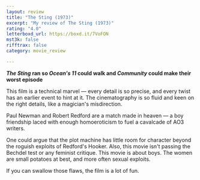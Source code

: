 ```yaml
---
layout: review
title: "The Sting (1973)"
excerpt: "My review of The Sting (1973)"
rating: "4.0"
letterboxd_url: https://boxd.it/7VoFON
mst3k: false
rifftrax: false
category: movie_review

---
```


<b><i>The Sting</i> ran so <i>Ocean's 11</i> could walk and <i>Community</i> could make their worst episode</b>

This film is a technical marvel — every detail is so precise, and every twist has an earlier event to hint at it. The cinematography is so fluid and keen on the right details, like a magician's misdirection.

Paul Newman and Robert Redford are a match made in heaven — a boy friendship laced with enough homoeroticism to fuel a cavalcade of AO3 writers.

One could argue that the plot machine has little room for character beyond the roguish exploits of Redford's Hooker. Also, this movie isn't passing the Bechdel test or any feminist critique. This movie is about boys. The women are small potatoes at best, and more often sexual exploits.

If you can swallow those flaws, the film is a lot of fun.